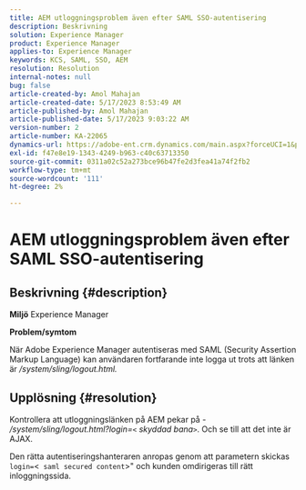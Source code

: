 ```yaml
---
title: AEM utloggningsproblem även efter SAML SSO-autentisering
description: Beskrivning
solution: Experience Manager
product: Experience Manager
applies-to: Experience Manager
keywords: KCS, SAML, SSO, AEM
resolution: Resolution
internal-notes: null
bug: false
article-created-by: Amol Mahajan
article-created-date: 5/17/2023 8:53:49 AM
article-published-by: Amol Mahajan
article-published-date: 5/17/2023 9:03:22 AM
version-number: 2
article-number: KA-22065
dynamics-url: https://adobe-ent.crm.dynamics.com/main.aspx?forceUCI=1&pagetype=entityrecord&etn=knowledgearticle&id=35968450-90f4-ed11-8848-6045bd006d92
exl-id: f47e8e19-1343-4249-b963-c40c63713350
source-git-commit: 0311a02c52a273bce96b47fe2d3fea41a74f2fb2
workflow-type: tm+mt
source-wordcount: '111'
ht-degree: 2%

---
```


# AEM utloggningsproblem även efter SAML SSO-autentisering

## Beskrivning {#description}

<b>Miljö</b>
Experience Manager

<b>Problem/symtom</b>

När Adobe Experience Manager autentiseras med SAML (Security Assertion Markup Language) kan användaren fortfarande inte logga ut trots att länken är */system/sling/logout.html.*


## Upplösning {#resolution}


Kontrollera att utloggningslänken på AEM pekar på - */system/sling/logout.html?login=`<` skyddad bana`>`*. Och se till att det inte är AJAX.

Den rätta autentiseringshanteraren anropas genom att parametern skickas `login=`&lt;` saml secured content`>&quot; och kunden omdirigeras till rätt inloggningssida.
